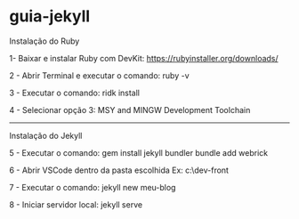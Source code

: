 # guia-jekyll

Instalação do Ruby

1- Baixar e instalar Ruby com DevKit:
https://rubyinstaller.org/downloads/

2 - Abrir Terminal e executar o comando:
ruby -v

3 - Executar o comando:
ridk install

4 - Selecionar opção 3: 
MSY and MINGW Development Toolchain

---------------

Instalação do Jekyll

5 - Executar o comando:
gem install jekyll bundler
bundle add webrick

6 - Abrir VSCode dentro da pasta escolhida
Ex: c:\dev-front

7 - Executar o comando:
jekyll new meu-blog

8 - Iniciar servidor local:
jekyll serve
